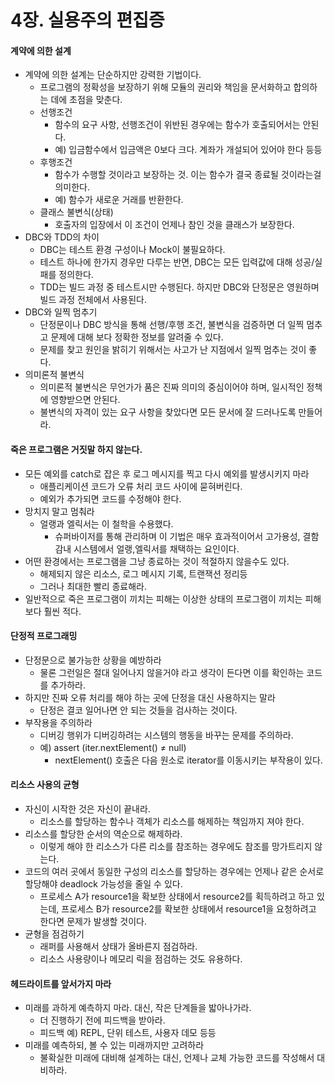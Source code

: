 # 4장. 실용주의 편집증

#### 계약에 의한 설계

* 계약에 의한 설계는 단순하지만 강력한 기법이다.
  * 프로그램의 정확성을 보장하기 위해 모듈의 권리와 책임을 문서화하고 합의하는 데에 초점을 맞춘다.
  * 선행조건
    * 함수의 요구 사항, 선행조건이 위반된 경우에는 함수가 호출되어서는 안된다.
    * 예) 입금함수에서 입금액은 0보다 크다. 계좌가 개설되어 있어야 한다 등등
  * 후행조건
    * 함수가 수행할 것이라고 보장하는 것. 이는 함수가 결국 종료될 것이라는걸 의미한다.
    * 예) 함수가 새로운 거래를 반환한다.
  * 클래스 불변식(상태)
    * 호출자의 입장에서 이 조건이 언제나 참인 것을 클래스가 보장한다.
* DBC와 TDD의 차이
  * DBC는 테스트 환경 구성이나 Mock이 불필요하다.
  * 테스트 하나에 한가지 경우만 다루는 반면, DBC는 모든 입력값에 대해 성공/실패를 정의한다.
  * TDD는 빌드 과정 중 테스트시만 수행된다. 하지만 DBC와 단정문은 영원하며 빌드 과정 전체에서 사용된다.
* DBC와 일찍 멈추기
  * 단정문이나 DBC 방식을 통해 선행/후행 조건, 불변식을 검증하면 더 일찍 멈추고 문제에 대해 보다 정확한 정보를 알려줄 수 있다.
  * 문제를 찾고 원인을 밝히기 위해서는 사고가 난 지점에서 일찍 멈추는 것이 좋다.
* 의미론적 불변식
  * 의미론적 불변식은 무언가가 품은 진짜 의미의 중심이어야 하며, 일시적인 정책에 영향받으면 안된다.
  * 불변식의 자격이 있는 요구 사항을 찾았다면 모든 문서에 잘 드러나도록 만들어라.

#### 죽은 프로그램은 거짓말 하지 않는다.

* 모든 예외를 catch로 잡은 후 로그 메시지를 찍고 다시 예외를 발생시키지 마라
  * 애플리케이션 코드가 오류 처리 코드 사이에 묻혀버린다.
  * 예외가 추가되면 코드를 수정해야 한다.
* 망치지 말고 멈춰라
  * 얼랭과 엘릭서는 이 철학을 수용했다.
    * 슈퍼바이저를 통해 관리하며 이 기법은 매우 효과적이어서 고가용성, 결함 감내 시스템에서 얼랭,엘릭서를 채택하는 요인이다.
* 어떤 환경에서는 프로그램을 그냥 종료하는 것이 적절하지 않을수도 있다.
  * 해제되지 않은 리소스, 로그 메시지 기록, 트랜잭션 정리등
  * 그러나 최대한 빨리 종료해라.
* 일반적으로 죽은 프로그램이 끼치는 피해는 이상한 상태의 프로그램이 끼치는 피해보다 훨씬 적다.

#### 단정적 프로그래밍

* 단정문으로 불가능한 상황을 예방하라
  * 물론 그런일은 절대 일어나지 않을거야 라고 생각이 든다면 이를 확인하는 코드를 추가하라.
* 하지만 진짜 오류 처리를 해야 하는 곳에 단정을 대신 사용하지는 말라
  * 단정은 결코 일어나면 안 되는 것들을 검사하는 것이다.
* 부작용을 주의하라
  * 디버깅 행위가 디버깅하려는 시스템의 행동을 바꾸는 문제를 주의하라.
  * 예) assert (iter.nextElement() ≠ null)
    * nextElement() 호출은 다음 원소로 iterator를 이동시키는 부작용이 있다.

#### 리소스 사용의 균형

* 자신이 시작한 것은 자신이 끝내라.
  * 리소스를 할당하는 함수나 객체가 리소스를 해제하는 책임까지 져야 한다.
* 리소스를 할당한 순서의 역순으로 해제하라.
  * 이렇게 해야 한 리소스가 다른 리소를 참조하는 경우에도 참조를 망가트리지 않는다.
* 코드의 여러 곳에서 동일한 구성의 리소스를 할당하는 경우에는 언제나 같은 순서로 할당해야 deadlock 가능성을 줄일 수 있다.
  * 프로세스 A가 resource1을 확보한 상태에서 resource2를 획득하려고 하고 있는데, 프로세스 B가 resource2를 확보한 상태에서 resource1을 요청하려고 한다면 문제가 발생할 것이다.
* 균형을 점검하기
  * 래퍼를 사용해서 상태가 올바른지 점검하라.
  * 리소스 사용량이나 메모리 릭을 점검하는 것도 유용하다.

#### 헤드라이트를 앞서가지 마라

* 미래를 과하게 예측하지 마라. 대신, 작은 단계들을 밟아나가라.
  * 더 진행하기 전에 피드백을 받아라.
  * 피드백 예) REPL, 단위 테스트, 사용자 데모 등등
* 미래를 예측하되, 볼 수 있는 미래까지만 고려하라
  * 불확실한 미래에 대비해 설계하는 대신, 언제나 교체 가능한 코드를 작성해서 대비하라.
